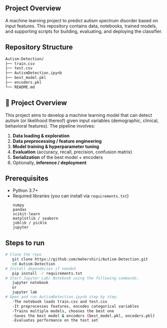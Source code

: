 ## Project Overview 
A machine learning project to predict autism spectrum disorder based on input features. This repository contains data, notebooks, trained models, and supporting scripts for building, evaluating, and deploying the classifier.

## Repository Structure
```bash
Autism-Detection/
├── train.csv
├── test.csv
├── AutismDetection.ipynb
├── best_model.pkl
├── encoders.pkl
└── README.md
```


## 🧠 Project Overview

This project aims to develop a machine learning model that can detect autism (or likelihood thereof) given input variables (demographic, clinical, behavioral features). The pipeline involves:

1. **Data loading & exploration**  
2. **Data preprocessing / feature engineering**  
3. **Model training & hyperparameter tuning**  
4. **Evaluation** (accuracy, recall, precision, confusion matrix)  
5. **Serialization** of the best model + encoders  
6. Optionally, **inference / deployment**

## Prerequisites

- Python 3.7+  
- Required libraries (you can install via `requirements.txt`)  
  ```text
  numpy
  pandas
  scikit-learn
  matplotlib / seaborn
  joblib / pickle
  jupyter

## Steps to run
```bash
# Clone the repo
   git clone https://github.com/mehershiri/Autism-Detection.git
   cd Autism-Detection
# Install dependecies if needed
   pip install -r requirements.txt
# Start Jupyter Lab/ Notebook using the following commands: 
   jupyter notebook
   or
   jupyter lab
# Open and run AutismDetection.ipynb step by step.
   -The notebook loads train.csv and test.csv
   -It preprocesses features, encodes categorical variables
   -Trains multiple models, chooses the best one
   -Saves the best model & encoders (best_model.pkl, encoders.pkl)
   -Evaluates performance on the test set
